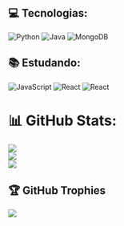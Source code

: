 ## 💻 Tecnologias:
![Python](https://img.shields.io/badge/python-3670A0?style=for-the-badge&logo=python&logoColor=ffdd54) ![Java](https://img.shields.io/badge/java-%23ED8B00.svg?style=for-the-badge&logo=java&logoColor=white) ![MongoDB](https://img.shields.io/badge/mongodb-%47A24800.svg?style=for-the-badge&logo=mongodb&logoColor=white) 

## 📚 Estudando:
<div style="display: inline-block;">
    <img align="center" alt="JavaScript" src="https://img.shields.io/badge/JavaScript-F7DF1E?style=for-the-badge&logo=javascript&logoColor=black"/>
    <img align="center" alt="React" src="https://img.shields.io/badge/React-20232A?style=for-the-badge&logo=react&logoColor=61DAFB"/>
    <img align="center" alt="React" src="https://img.shields.io/badge/Pandas-1504583670A0?style=for-the-badge&logo=pandas&logoColor=3670A0"/>
</div>

# 📊 GitHub Stats:
![](https://github-readme-stats.vercel.app/api?username=guidoxenofonte2005&theme=dark&hide_border=false&include_all_commits=true&count_private=false)<br/>
![](https://github-readme-streak-stats.herokuapp.com/?user=guidoxenofonte2005&theme=dark&hide_border=false)<br/>
![](https://github-readme-stats.vercel.app/api/top-langs/?username=guidoxenofonte2005&theme=dark&hide_border=false&include_all_commits=true&count_private=false&layout=compact)

## 🏆 GitHub Trophies
![](https://github-profile-trophy.vercel.app/?username=guidoxenofonte2005&theme=onedark&no-frame=true&no-bg=false&margin-w=4)

